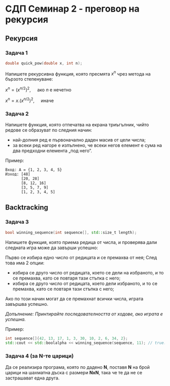 # СДП Семинар 2 - преговор на рекурсия

## Рекурсия

### Задача 1

```c++
double quick_pow(double x, int n);
```

Напишете рекурсивна функция, която пресмята $x^n$ чрез метода на бързото степенуване:

$x^n = (x^{n/2})^2, \quad$ ако $n$ е нечетно

$x^n = x.(x^{n/2})^2, \quad$ иначе

### Задача 2

Напишете функция, която отпечатва на екрана триъгълник, чийто редове се образуват по следния начин:

- най-долния ред е първоначално даден масив от цели числа;
- за всеки ред нагоре е изпълнено, че всеки негов елемент е сума на два предходни елемента „под него“.

Пример:

```
Вход: A = {1, 2, 3, 4, 5}
Изход: [48]
       [20, 28] 
       [8, 12, 16] 
       [3, 5, 7, 9] 
       [1, 2, 3, 4, 5]
```

## Backtracking

### Задача 3

```cpp
bool winning_sequence(int sequence[], std::size_t length);
```

Напишете функция, която приема редица от числа, и проверява дали следната игра може да завърши успешно:

Първо се избира едно число от редицата и се премахва от нея;
След това има 2 опции:

- избира се друго число от редицата, което се дели на избраното, и то се премахва, като се повтаря тази стъпка с него;
- избира се друго число от редицата, което дели избраното, и то се премахва, като се повтаря тази стъпка с него;

Ако по този начин могат да се премахнат всички числа, играта завършва успешно.

*Допълнение: Принтирайте последователността от ходове, ако играта е успешна.*

Пример:

```cpp
int sequence[]{42, 13, 17, 1, 3, 30, 10, 2, 6, 34, 2};
std::cout << std::boolalpha << winning_sequence(sequence, 11); // true: 42 3 30 10 2 6 2 34 17 1 13
```

### Задача 4 (за N-те царици)

Да се реализира програма, която по дадено **N**, поставя **N** на брой царици на шахматна дъска с размери **NхN**, така че те да не се застрашават една друга.
